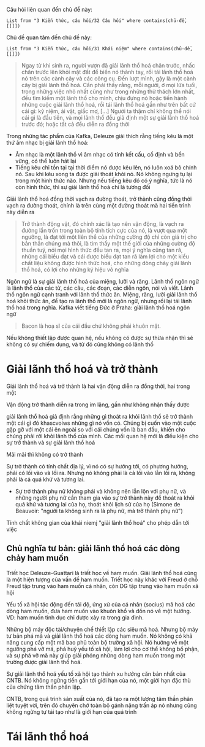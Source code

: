 Câu hỏi liên quan đến chủ đề này:
```dataview
List from "3 Kiến thức, câu hỏi/32 Câu hỏi" where contains(chủ-đề,[[]]) 
```

Chủ đề quan tâm đến chủ đề này:
```dataview
List from "3 Kiến thức, câu hỏi/31 Khái niệm" where contains(chủ-đề,[[]]) 
```

>Ngay từ khi sinh ra, người vượn đã giải lãnh thổ hoá chân trước, nhấc chân trước lên khỏi mặt đất để biến nó thành tay, rồi tái lãnh thổ hoá nó trên các cành cây và các công cụ. Đến lượt mình, gậy là một cành cây bị giải lãnh thổ hoá. Cần phải thấy rằng, mỗi người, ở mọi lứa tuổi, trong những việc nhỏ nhất cũng như trong những thử thách lớn nhất, đều tìm kiếm một lãnh thổ cho mình, chịu đựng nó hoặc tiến hành những cuộc giải lãnh thổ hoá, rồi tái lãnh thổ hoá gần như trên bất cứ cái gì: kỷ niệm, ái vật, giấc mơ, [...] Người ta thậm chí không thể nói cái gì là đầu tiên, và mọi lãnh thổ đều giả định một sự giải lãnh thổ hoá trước đó; hoặc tất cả đều diễn ra đồng thời

Trong những tác phẩm của Kafka, Deleuze giải thích rằng tiếng kêu là một thứ âm nhạc bị giải lãnh thổ hoá:
- Âm nhạc là một lãnh thổ vì âm nhạc có tính kết cấu, cố định và bền vững, có thể luôn hát lại
- Tiếng kêu chỉ tồn tại tại thời điểm nó được kêu lên, nó luôn xoá bỏ chính nó. Sau khi kêu xong ta được giải thoát khỏi nó. Nó không ngưng tụ lại trong một hình thức nào. Nhưng nếu tiếng kêu đó có ý nghĩa, tức là nó còn hình thức, thì sự giải lãnh thổ hoá chỉ là tương đối

Giải lãnh thổ hoá đồng thời vạch ra đường thoát, trở thành cũng đồng thời vạch ra đường thoát, chính là trên cùng một đường thoát mà hai tiến trình này diễn ra

> Trở thành động vật, đó chính xác là tạo nên vận động, là vạch ra đường lẩn trốn trong toàn bộ tính tích cực của nó, là vượt qua một ngưỡng, là đạt tới một liên thể của những cường độ chỉ còn giá trị cho bản thân chúng mà thôi, là tìm thấy một thế giới của những cường độ thuần tuý, nói mọi hình thức đều tan ra, mọi ý nghĩa cũng tan rã, những cái biểu đạt và cái được biểu đạt tan rã làm lợi cho một kiểu chất liệu không được hình thức hoá, cho những dòng chảy giải lãnh thổ hoá, có lợi cho những ký hiệu vô nghĩa

Ngôn ngữ là sự giải lãnh thổ hoá của miệng, lưỡi và răng. Lãnh thổ ngôn ngữ là lãnh thổ của các từ, các câu, các đoạn, các diễn ngôn, nói và viết. Lãnh thổ ngôn ngữ cạnh tranh với lãnh thổ thức ăn. Miệng, răng, lưỡi giải lãnh thổ hoá khỏi thức ăn, để tạo ra lãnh thổ mới là ngôn ngữ, nhưng rồi lại tái lãnh thổ hoá trong nghĩa.
Kafka viết tiếng Đức ở Praha: giải lãnh thổ hoá ngôn ngữ

> Bacon là hoạ sĩ của cái đầu chứ không phải khuôn mặt.

Nếu không thiết lập được quan hệ, nếu không có được sự thừa nhận thì sẽ không có sự chiếm dụng, và từ đó cũng không có lãnh thổ

# Giải lãnh thổ hoá và trở thành
Giải lãnh thổ hoá vá trở thành là hai vận động diễn ra đồng thời, hai trong một

Vận động trở thành diễn ra trong im lặng, gần như không nhận thấy được

giải lãnh thổ hoá giả định rằng những gì thoát ra khỏi lãnh thổ sẽ trở thành một cái gì đó khascvoiws những gì nó vốn có. Chúng bị cuốn vào một cuộc gặp gỡ với một cái ên ngoài so với cái chúng vốn là ban đầu, khiến cho chúng phải rời khỏi lãnh thổ của mình. Các mối quan hệ mới là điều kiện cho sự trở thành và sự giải lãnh thổ hoá

Mãi mãi thì không có trở thành

Sự trở thành có tính chất địa lý, vì nó có sự hướng tới, có phương hướng, phải có lối vào và lối ra. Nhưng nó không phải là cả lối vào lẫn lối ra, không phải là cả quá khứ và tương lai. 
- Sự trở thành phụ nữ không phải và không nên lẫn lộn với phụ nữ, và những người phụ nữ cần tham gia vào sự trở thành này để thoát ra khỏi quá khứ và tương lai của họ, thoát khỏi lịch sử của họ (Simone de Beauvoir: "người ta không sinh ra là phụ nữ, mà trở thành phụ nữ") 

Tính chất không gian của khái niemj "giải lãnh thổ hoá" cho phép dẫn tới việc 
## Chủ nghĩa tư bản: giải lãnh thổ hoá các dòng chảy ham muốn
Triết học Deleuze-Guattari là triết học về ham muốn. Giải lãnh thổ hoá cũng là một hiện tượng của vấn đề ham muốn. Triết học này khác với Freud ở chỗ Freud tập trung vào ham muốn cá nhân, còn DG tập trung vào ham muốn xã hội

Yếu tố xã hội tác động đến tái độ, ứng xử của cá nhân (socius) mã hoá các dòng ham muốn, đưa ham muốn vào khuôn khổ và dồn nó về một hướng. VD: ham muốn tình dục chỉ được xảy ra trong gia đình.

Những bộ máy độc tài/chuyên chế thiết lập các siêu mã hoá. Nhưng bộ máy tư bản phá mã và giải lãnh thổ hoá các dòng ham muốn. Nó không có khả năng cung cấp một mã bao phủ toàn bộ trường xã hội. Nó hướng về một ngưỡng phá vỡ má, phá huỷ yếu tố xã hội, làm lợi cho cơ thể không bổ phận, và sự phá vỡ mã này giúp giải phóng những dòng ham muốn trong một trường được giải lãnh thổ hoá.

Sự giải lãnh thổ hoá yếu tố xã hội tạo thành xu hướng căn bản nhất của CNTB. Nó không ngừng tiến gần tới giới hạn của nó, một giới hạn đặc thù của chứng tâm thần phân lập.

CNTB, trong quá trình sản xuất của nó, đã tạo ra một lượng tâm thần phân liệt tuyệt vời, trên đó chuyên chở toàn bộ gánh nặng trấn áp nó nhưng cũng không ngừng tự tái tạo như là giới hạn của quá trình

# Tái lãnh thổ hoá
